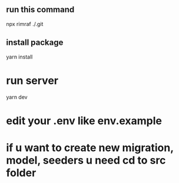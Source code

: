 ## run this command
npx rimraf ./.git

## install package 
yarn install

# run server 
yarn dev 

# edit your .env like env.example 
# if u want to create new migration, model, seeders u need cd to src folder

